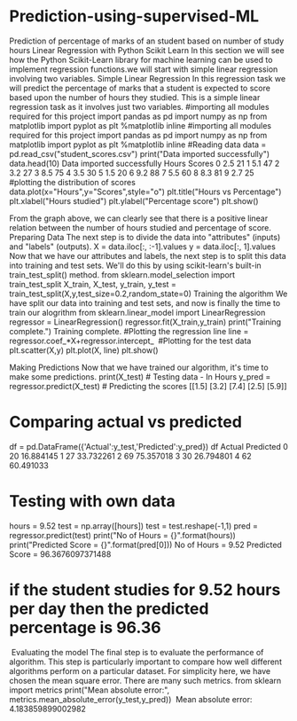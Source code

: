 # Prediction-using-supervised-ML
Prediction of percentage of marks of an student based on number of study hours
Linear Regression with Python Scikit Learn
In this section we will see how the Python Scikit-Learn library for machine learning can be used to implement regression functions.we will start with simple linear regression involving two variables.
Simple Linear Regression
In this regression task we will predict the percentage of marks that a student is expected to score based upon the number of hours they studied. This is a simple linear regression task as it involves just two variables.
#importing all modules required for this project
import pandas as pd
import numpy as np
from matplotlib import pyplot as plt
%matplotlib inline
#importing all modules required for this project
import pandas as pd
import numpy as np
from matplotlib import pyplot as plt
%matplotlib inline
#Reading data
data = pd.read_csv("student_scores.csv")
print("Data imported successfully")
data.head(10)
Data imported successfully
Hours	Scores
0	2.5	21
1	5.1	47
2	3.2	27
3	8.5	75
4	3.5	30
5	1.5	20
6	9.2	88
7	5.5	60
8	8.3	81
9	2.7	25
#plotting the distribution of scores
data.plot(x="Hours",y="Scores",style="o")
plt.title("Hours vs Percentage")
plt.xlabel("Hours studied")
plt.ylabel("Percentage score")
plt.show()

From the graph above, we can clearly see that there is a positive linear relation between the number of hours studied and percentage of score.
Preparing Data
The next step is to divide the data into "attributes" (inputs) and "labels" (outputs).
X = data.iloc[:, :-1].values
y = data.iloc[:, 1].values
Now that we have our attributes and labels, the next step is to split this data into training and test sets. We'll do this by using scikit-learn's built-in train_test_split() method.
from sklearn.model_selection import train_test_split
X_train, X_test, y_train, y_test = train_test_split(X,y,test_size=0.2,random_state=0)
Training the algorithm
We have split our data into training and test sets, and now is finally the time to train our alogrithm
from sklearn.linear_model import LinearRegression
regressor = LinearRegression()
regressor.fit(X_train,y_train)
print("Training complete.")
Training complete.
#Plotting the regression line
line = regressor.coef_*X+regressor.intercept_
​
#Plotting for the test data
plt.scatter(X,y)
plt.plot(X, line)
plt.show()

Making Predictions
Now that we have trained our algorithm, it's time to make some predictions.
print(X_test) # Testing data - In Hours
y_pred = regressor.predict(X_test) # Predicting the scores
[[1.5]
 [3.2]
 [7.4]
 [2.5]
 [5.9]]
# Comparing actual vs predicted
df = pd.DataFrame({'Actual':y_test,'Predicted':y_pred})
df
Actual	Predicted
0	20	16.884145
1	27	33.732261
2	69	75.357018
3	30	26.794801
4	62	60.491033
# Testing with own data
hours = 9.52
test = np.array([hours])
test = test.reshape(-1,1)
pred = regressor.predict(test)
print("No of Hours = {}".format(hours))
print("Predicted Score = {}".format(pred[0]))
No of Hours = 9.52
Predicted Score = 96.3676097371488
# if the student studies for 9.52 hours per day  then the predicted percentage is 96.36
​
Evaluating the model
The final step is to evaluate the performance of algorithm. This step is particularly important to compare how well different algorithms perform on a particular dataset. For simplicity here, we have chosen the mean square error. There are many such metrics.
from sklearn import metrics
print("Mean absolute error:", metrics.mean_absolute_error(y_test,y_pred))
​
Mean absolute error: 4.183859899002982
